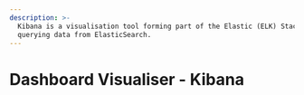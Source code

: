 ```yaml
---
description: >-
  Kibana is a visualisation tool forming part of the Elastic (ELK) Stack for
  querying data from ElasticSearch.
---
```


# Dashboard Visualiser - Kibana

